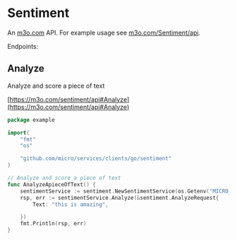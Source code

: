 # Sentiment

An [m3o.com](https://m3o.com) API. For example usage see [m3o.com/Sentiment/api](https://m3o.com/Sentiment/api).

Endpoints:

## Analyze

Analyze and score a piece of text


[https://m3o.com/sentiment/api#Analyze](https://m3o.com/sentiment/api#Analyze)

```go
package example

import(
	"fmt"
	"os"

	"github.com/micro/services/clients/go/sentiment"
)

// Analyze and score a piece of text
func AnalyzeApieceOfText() {
	sentimentService := sentiment.NewSentimentService(os.Getenv("MICRO_API_TOKEN"))
	rsp, err := sentimentService.Analyze(&sentiment.AnalyzeRequest{
		Text: "this is amazing",

	})
	fmt.Println(rsp, err)
}
```

